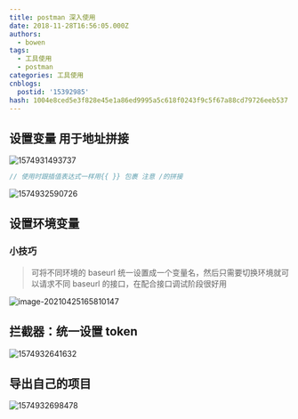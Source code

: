 ```yaml
---
title: postman 深入使用
date: 2018-11-28T16:56:05.000Z
authors:
  - bowen
tags:
  - 工具使用
  - postman
categories: 工具使用
cnblogs:
  postid: '15392985'
hash: 1004e8ced5e3f828e45e1a86ed9995a5c618f0243f9c5f67a88cd79726eeb537
---
```


## 设置变量 用于地址拼接

![1574931493737](https://s2.loli.net/2023/01/13/zFnUc9WyZk64JSi.png)

```js
// 使用时跟插值表达式一样用{{ }} 包裹 注意 /的拼接
```

![1574932590726](https://s2.loli.net/2023/01/13/VaHPkNoS4vh2QBU.png)

## 设置环境变量

### 小技巧

> 可将不同环境的 baseurl 统一设置成一个变量名，然后只需要切换环境就可以请求不同 baseurl 的接口，在配合接口调试阶段很好用

![image-20210425165810147](https://s2.loli.net/2023/01/13/PsMHOLmerJvjRXY.png)

## 拦截器：统一设置 token

![1574932641632](https://s2.loli.net/2023/01/13/sKVl5QOJcFYvp6m.png)

## 导出自己的项目

![1574932698478](https://s2.loli.net/2023/01/13/XlhSW4GfTbYCosK.png)
